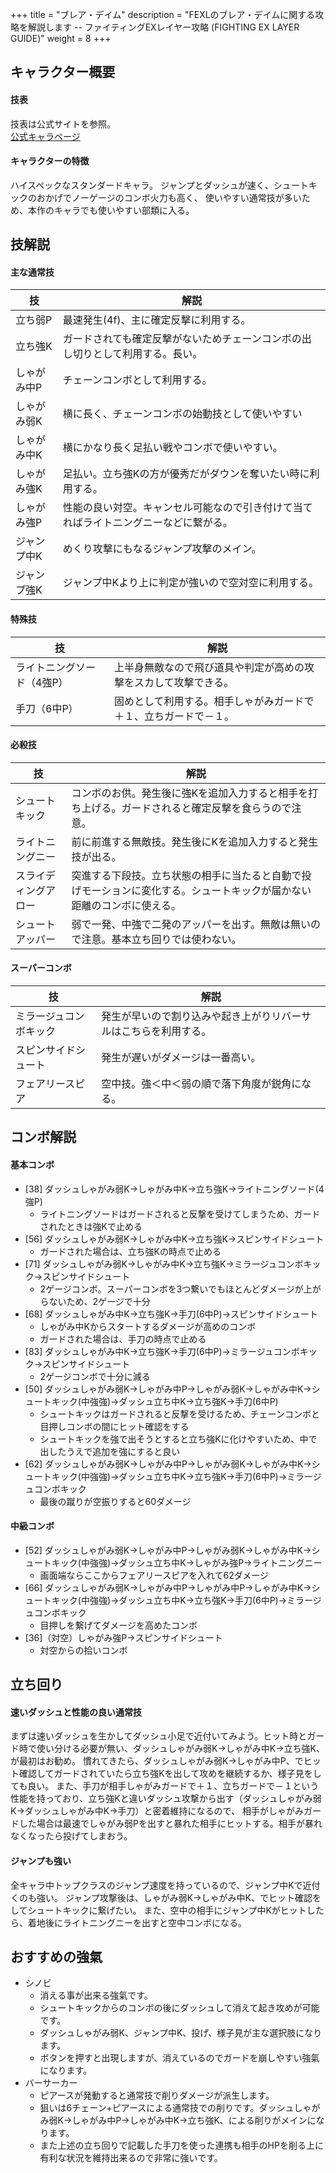 +++
title = "ブレア・デイム"
description = "FEXLのブレア・デイムに関する攻略を解説します -- ファイティングEXレイヤー攻略 (FIGHTING EX LAYER GUIDE)"
weight = 8
+++

## キャラクター概要

#### 技表

技表は公式サイトを参照。  
[公式キャラページ](http://www.arika.co.jp/product/fexl_hp/jp/chara_jp/fexl_jp_chara08.html)

#### キャラクターの特徴

ハイスペックなスタンダードキャラ。
ジャンプとダッシュが速く、シュートキックのおかげでノーゲージのコンボ火力も高く、
使いやすい通常技が多いため、本作のキャラでも使いやすい部類に入る。

## 技解説

#### 主な通常技

|技 |解説|
|---|----|
|立ち弱P|最速発生(4f)、主に確定反撃に利用する。|
|立ち強K|ガードされても確定反撃がないためチェーンコンボの出し切りとして利用する。長い。|
|しゃがみ中P|チェーンコンボとして利用する。|
|しゃがみ弱K|横に長く、チェーンコンボの始動技として使いやすい|
|しゃがみ中K|横にかなり長く足払い戦やコンボで使いやすい。|
|しゃがみ強K|足払い。立ち強Kの方が優秀だがダウンを奪いたい時に利用する。|
|しゃがみ強P|性能の良い対空。キャンセル可能なので引き付けて当てればライトニングニーなどに繋がる。|
|ジャンプ中K|めくり攻撃にもなるジャンプ攻撃のメイン。|
|ジャンプ強K|ジャンプ中Kより上に判定が強いので空対空に利用する。|

#### 特殊技

|技 |解説|
|---|----|
|ライトニングソード（4強P）|上半身無敵なので飛び道具や判定が高めの攻撃をスカして攻撃できる。|
|手刀（6中P）|固めとして利用する。相手しゃがみガードで＋１、立ちガードで－１。|

#### 必殺技

|技 |解説|
|---|----|
|シュートキック|コンボのお供。発生後に強Kを追加入力すると相手を打ち上げる。ガードされると確定反撃を食らうので注意。|
|ライトニングニー|前に前進する無敵技。発生後にKを追加入力すると発生技が出る。|
|スライディングアロー|突進する下段技。立ち状態の相手に当たると自動で投げモーションに変化する。シュートキックが届かない距離のコンボに使える。|
|シュートアッパー|弱で一発、中強で二発のアッパーを出す。無敵は無いので注意。基本立ち回りでは使わない。|

#### スーパーコンボ

|技 |解説|
|---|----|
|ミラージュコンボキック|発生が早いので割り込みや起き上がりリバーサルはこちらを利用する。|
|スピンサイドシュート|発生が遅いがダメージは一番高い。|
|フェアリースピア|空中技。強＜中＜弱の順で落下角度が鋭角になる。|

## コンボ解説

#### 基本コンボ

- [38] ダッシュしゃがみ弱K→しゃがみ中K→立ち強K→ライトニングソード(4強P)
    - ライトニングソードはガードされると反撃を受けてしまうため、ガードされたときは強Kで止める
- [56] ダッシュしゃがみ弱K→しゃがみ中K→立ち強K→スピンサイドシュート
    - ガードされた場合は、立ち強Kの時点で止める
- [71] ダッシュしゃがみ弱K→しゃがみ中K→立ち強K→ミラージュコンボキック→スピンサイドシュート
    - 2ゲージコンボ。スーパーコンボを3つ繋いでもほとんどダメージが上がらないため、2ゲージで十分
- [68] ダッシュしゃがみ中K→立ち強K→手刀(6中P)→スピンサイドシュート
    - しゃがみ中Kからスタートするダメージが高めのコンボ
    - ガードされた場合は、手刀の時点で止める
- [83] ダッシュしゃがみ中K→立ち強K→手刀(6中P)→ミラージュコンボキック→スピンサイドシュート
    - 2ゲージコンボで十分に減る
- [50] ダッシュしゃがみ弱K→しゃがみ中P→しゃがみ弱K→しゃがみ中K→シュートキック(中強強)→ダッシュ立ち中K→立ち強K→手刀(6中P)
    - シュートキックはガードされると反撃を受けるため、チェーンコンボと目押しコンボの間にヒット確認をする
    - シュートキックを強で出そうとすると立ち強Kに化けやすいため、中で出したうえで追加を強にすると良い
- [62] ダッシュしゃがみ弱K→しゃがみ中P→しゃがみ弱K→しゃがみ中K→シュートキック(中強強)→ダッシュ立ち中K→立ち強K→手刀(6中P)→ミラージュコンボキック
    - 最後の蹴りが空振りすると60ダメージ

#### 中級コンボ

- [52] ダッシュしゃがみ弱K→しゃがみ中P→しゃがみ弱K→しゃがみ中K→シュートキック(中強強)→ダッシュ立ち中K→しゃがみ強P→ライトニングニー
    - 画面端ならここからフェアリースピアを入れて62ダメージ
- [66] ダッシュしゃがみ弱K→しゃがみ中P→しゃがみ中P→しゃがみ中K→シュートキック(中強強)→ダッシュ立ち中K→立ち強K→手刀(6中P)→ミラージュコンボキック
    - 目押しを繋げてダメージを高めたコンボ
- [36]（対空）しゃがみ強P→スピンサイドシュート
    - 対空からの拾いコンボ

## 立ち回り

#### 速いダッシュと性能の良い通常技

まずは速いダッシュを生かしてダッシュ小足で近付いてみよう。ヒット時とガード時で使い分ける必要が無い、ダッシュしゃがみ弱K→しゃがみ中K→立ち強K、が最初はお勧め。
慣れてきたら、ダッシュしゃがみ弱K→しゃがみ中P、でヒット確認してガードされていたら立ち強Kを出して攻めを継続するか、様子見をしても良い。
また、手刀が相手しゃがみガードで＋１、立ちガードで－１という性能を持っており、立ち強Kと違いダッシュ攻撃から出す（ダッシュしゃがみ弱K→ダッシュしゃがみ中K→手刀）と密着維持になるので、
相手がしゃがみガードした場合は最速でしゃがみ弱Pを出すと暴れた相手にヒットする。相手が暴れなくなったら投げてしまおう。

#### ジャンプも強い

全キャラ中トップクラスのジャンプ速度を持っているので、ジャンプ中Kで近付くのも強い。
ジャンプ攻撃後は、しゃがみ弱K→しゃがみ中K、でヒット確認をしてシュートキックに繋げたい。
また、空中の相手にジャンプ中Kがヒットしたら、着地後にライトニングニーを出すと空中コンボになる。

## おすすめの強氣

- シノビ
    - 消える事が出来る強氣です。
    - シュートキックからのコンボの後にダッシュして消えて起き攻めが可能です。
    - ダッシュしゃがみ弱K、ジャンプ中K、投げ、様子見が主な選択肢になります。
    - ボタンを押すと出現しますが、消えているのでガードを崩しやすい強氣になります。
- バーサーカー
    - ピアースが発動すると通常技で削りダメージが派生します。
    - 狙いは6チェーン+ピアースによる通常技での削りです。ダッシュしゃがみ弱K→しゃがみ中P→しゃがみ中K→立ち強K、による削りがメインになります。
    - また上述の立ち回りで記載した手刀を使った連携も相手のHPを削る上に有利な状況を維持出来るので非常に強いです。
